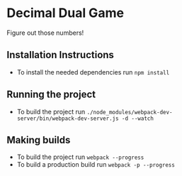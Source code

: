 # Decimal Dual Game

Figure out those numbers!

## Installation Instructions

* To install the needed dependencies run `npm install`

## Running the project

* To build the project run `./node_modules/webpack-dev-server/bin/webpack-dev-server.js -d --watch`

## Making builds
* To build the project run `webpack --progress`
* To build a production build run `webpack -p --progress`
